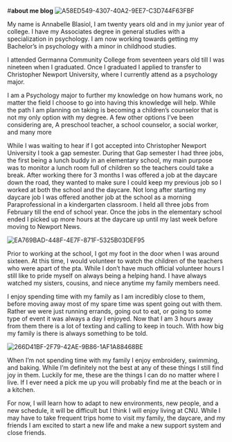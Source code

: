#**about me blog**
![A58ED549-4307-40A2-9EE7-C3D744F63FBF](https://user-images.githubusercontent.com/112191489/187544929-1c57212c-dbab-4999-9933-110fd26c7f9c.jpg)

My name is Annabelle Blasiol, I am twenty years old and in my junior year of college. I have my Associates degree in general studies with a specialization in psychology. I am now working towards getting my Bachelor’s in psychology with a minor in childhood studies. 

I attended Germanna Community College from seventeen years old till I was nineteen when I graduated. Once I graduated I applied to transfer to Christopher Newport University, where I currently attend as a psychology major. 

I am a Psychology major to further my knowledge on how humans work, no matter the field I choose to go into having this knowledge will help. While the path I am planning on taking is becoming a children’s counselor that is not my only option with my degree. A few other options I’ve been considering are, A preschool teacher, a school counselor, a social worker, and many more
 
While I was waiting to hear if I got accepted into Christopher Newport University I took a gap semester. During that Gap semester I had three jobs, the first being a lunch buddy in an elementary school, my main purpose was to monitor a lunch room full of children so the teachers could take a break. After working there for 3 months I was offered a job at the daycare down the road, they wanted to make sure I could keep my previous job so I worked at both the school and the daycare. Not long after starting my daycare job I was offered another job at the school as a morning Paraprofessional in a kindergarten classroom. I held all three jobs from February till the end of school year. Once the jobs in the elementary school ended I picked up more hours at the daycare up until my last week before moving to Newport News. 

![EA769BAD-448F-4E7F-871F-5325B03DEF95](https://user-images.githubusercontent.com/112191489/187545539-5a250b57-9deb-4b74-98a1-2ac44a6bdf67.jpg)


Prior to working at the school, I got my foot in the door when I was around sixteen. At this time, I would volunteer to watch the children of the teachers who were apart of the pta. While I don’t have much official volunteer hours I still like to pride myself on always being a helping hand. I have always watched my sisters, cousins, and niece anytime my family members need. 

I enjoy spending time with my family as I am incredibly close to them, before moving away most of my spare time was spent going out with them. Rather we were just running errands, going out to eat, or going to some type of event it was always a day I enjoyed. Now that I am 3 hours away from them there is a lot of texting and calling to keep in touch. With how big my family is there is always something to be told.

![266D41BF-2F79-42AE-9B86-1AF1A88468BE](https://user-images.githubusercontent.com/112191489/187545590-b8958e1c-ffa0-4d3a-9d11-2b2a63a58b05.jpg)


When I’m not spending time with my family I enjoy embroidery, swimming, and baking. While I’m definitely not the best at any of these things I still find joy in them. Luckily for me, these are the things I can do no matter where I live. If I ever need a pick me up you will probably find me at the beach or in a kitchen. 

For now, I will learn how to adapt to new environments, new people, and a new schedule, it will be difficult but I think I will enjoy living at CNU. While I may have to take frequent trips home to visit my family, the daycare, and my friends I am excited to start a new life and make a new support system and close friends. 
